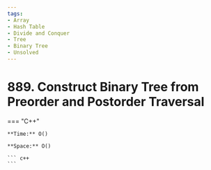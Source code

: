 ```yaml
---
tags:
- Array
- Hash Table
- Divide and Conquer
- Tree
- Binary Tree
- Unsolved
---
```



# 889. Construct Binary Tree from Preorder and Postorder Traversal

=== "C++"

    **Time:** O()

    **Space:** O()

    ``` c++
    ```